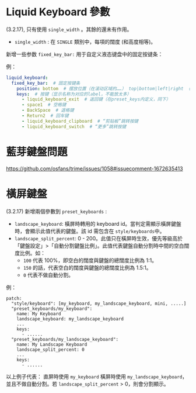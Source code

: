 <!--
SPDX-FileCopyrightText: 2015 - 2024 Rime community

SPDX-License-Identifier: GPL-3.0-or-later
-->

# Liquid Keyboard 參數

(3.2.17), 只有使用 `single_width` 。其餘的還未有作用。

- `single_width` : 在 `SINGLE` 類別中，每項的闊度 (和高度相等)。

新增一些参数 `fixed_key_bar:` 用于自定义液态键盘中的固定按键条：

例：
```yaml
liquid_keyboard:
  fixed_key_bar:  # 固定按键条
    position: bottom  # 摆放位置（在滚动区域的……） top|bottom|left|right （上/下/左/右）
    keys:  # 按键（显示名称为对应的label，不能放太多）
      - liquid_keyboard_exit  # 返回键（在preset_keys内定义，同下）
      - space1  # 空格键
      - BackSpace  # 退格键
      - Return2  # 回车键
      - liquid_keyboard_clipboard  # “剪贴板”跳转按键
      - liquid_keyboard_switch  # “更多”跳转按键
```

# 藍芽鍵盤問題
https://github.com/osfans/trime/issues/1058#issuecomment-1672635413

# 橫屏鍵盤

(3.2.17) 新增兩個參數到 `preset_keyboards` :

- `landscape_keyboard`: 橫屏時轉用的 keyboard id。當判定需顯示橫屏鍵盤時，會顯示此值代表的鍵盤。該 id 需包含在 `style/keyboards`中。
- `landscape_split_percent`:  0 - 200。此值只在橫屏時生效，優先等級高於「鍵盤設定」>「自動分割鍵盤比例」。此值代表鍵盤自動分割時中間的空白闊度比例。如：
	- `100` 代表 100%，即空白的闊度與鍵盤的總闊度比例為 1:1。
	- `150` 的話，代表空白的闊度與鍵盤的總闊度比例為 1.5:1。
	- `0` 代表不做自動分割。

例：
```
patch:
  "style/keyboard": [my_keyboard, my_landscape_keyboard, mini, .....]
  "preset_keyboards/my_keyboard":
    name: My Keyboard
    landscape_keyboard: my_landscape_keyboard
    ...
    keys:
      - ......
  "preset_keyboards/my_landscape_keyboard":
    name: My Landscape Keyboard
    landscape_split_percent: 0
    ...
    keys:
      - ......
```
以上例子代表：
直屏時使用 `my_keyboard` 
橫屏時使用 `my_landscape_keyboard`，並且不做自動分割。若 `landscape_split_percent` > 0，則會分割顯示。
